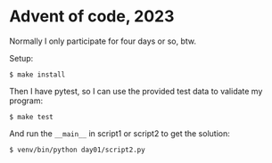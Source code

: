 # Advent of code, 2023

Normally I only participate for four days or so, btw.

Setup:

    $ make install

Then I have pytest, so I can use the provided test data to validate my
program:

    $ make test

And run the ``__main__`` in script1 or script2 to get the solution:

    $ venv/bin/python day01/script2.py

